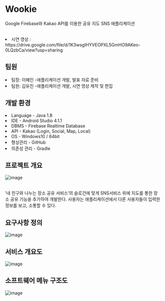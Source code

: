 # Wookie

Google Firebase와 Kakao API를 이용한 공유 지도 SNS 애플리케이션  
<br/>
<li> 시연 영상 : https://drive.google.com/file/d/1K3wsgIHYVEOPXL5GmHO9AKeo-0LQzbCa/view?usp=sharing
<br/>
  
## 팀원
<li> 팀장: 이혜인 -애플리케이션 개발, 발표 자료 준비
<li> 팀원: 김유진 -애플리케이션 개발, 시연 영상 제작 및 편집


## 개발 환경
<li> Language - Java 1.8
<li> IDE - Android Studio 4.1.1
<li> DBMS - Firebase Realtime Database
<li> API - Kakao (Login, Social, Map, Local)
<li> OS - Windows10 / 64bit
<li> 형상관리 - GitHub
<li> 의존성 관리 - Gradle
  
## 프로젝트 개요
  
 ![image](https://user-images.githubusercontent.com/76424323/158748824-73c6b7cc-ff7a-4988-a507-c47608ae3f0f.png)


  <br/>
‘내 친구와 나누는 장소 공유 서비스’의 슬로건에 맞게 SNS서비스 위에 지도를 통한 장소 공유 기능을 추가하여 개발한다.
사용자는 애플리케이션에서 다른 사용자들이 입력한 정보를 보고, 소통할 수 있다.
  
## 요구사항 정의
  ![image](https://user-images.githubusercontent.com/76424323/158749283-22c83724-cb33-40db-bf50-7225a99f6227.png)
  
  ## 서비스 개요도
  
  ![image](https://user-images.githubusercontent.com/76424323/158749529-c09ccbad-1988-4a0f-ab95-99d71b2d65ba.png)

  
  
  ## 소프트웨어 메뉴 구조도
  
![image](https://user-images.githubusercontent.com/76424323/158749590-42ba23ea-55c4-4f00-926b-cc100bbf28e5.png)


